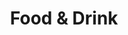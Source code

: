 ---
layout: topic
id: food
nav-order: 5
title: Food & Drink
intro: Immerse yourself in the Year of Culinary Experiences. With over one hundred exquisite restaurants on island, it is no surprise that Barbados is regarded as the culinary capital of the Caribbean. Regardless of how you decide to tantalise your taste buds on the island, be sure to complement the meal with a refreshing cocktail prepared by one of our talented mixologists, infused with the indigenous spirit of the island, rum!

pois:

- id: rum
  title: Rum
  content: >
    Let’s cut to the chase; rum. Barbados is rum’s spiritual home. For an authentic touch, seek out the rum bars. Rum bars are small roadside shacks that, and you’ll be glad to hear this, sell rum! These quaint little hangouts are an intrinsic part of Bajan culture; be it for a quick tipple, or to mull the day over with friends and strangers, it’s an experience you shouldn’t miss. Lucky, then, that there’s around 1,500 to choose from. You won’t miss them either; colourful artwork depicts the sponsor of an individual rum shop. Most will also sell food and snacks, and generally these charming little watering holes are the cheapest place on the island. Tours are available, and most taxi drivers will gladly take you on their very own rum shop tour!

- id: street-eats
  title: Street Eats
  content: >
    Bajan’s sure do know how to cook up a feast. With island treats including cou cou, flying fish, macaroni pie and cutters, there’s plenty of Bajan goodness to whet your appetite. Already mentioned are the famous rum shacks; a great spot to get some cheap, authentic cou cou and flying fish to help soak up the rum – for a cheap bite these places are great. For a truly special street food experience there’s no place like Oistin’s Fish Fry on a friday night. It becomes the evening hangout for all the island, with plenty traders serving up the freshest catches plus a host of barbecued meats and sumptuous sides. Throw in music, rum punches and one electric atmosphere, and you have the ingredients for an unforgettable night out – Bajan style.

- id: for-the-finer-things
  title: For the finer things
  content: >
    For the finer things, like the island’s best cocktails, make a trip to some of the higher-end hotels – The Cliff, Cin Cin or the chic Scarlet being great examples. For haute cuisine, the same names spring to mind. The majority offer stunning beach side tables, and incredible culinary delights. Superb cocktails, fine Bajan dining and the chance to watch the sun dip into the sea – a sublime evening of opulence and luxury.

---